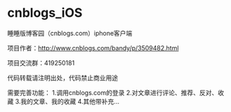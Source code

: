 # cnblogs_iOS
睡睡版博客园（cnblogs.com）iphone客户端

项目作者：http://www.cnblogs.com/bandy/p/3509482.html

项目交流群：419250181 

代码转载请注明出处，代码禁止商业用途

需要完善功能：
1.调用cnblogs.com的登录
2.对文章进行评论、推荐、反对、收藏
3.我的文章、我的收藏
4.其他带补充...
